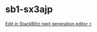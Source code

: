 # sb1-sx3ajp

[Edit in StackBlitz next generation editor ⚡️](https://stackblitz.com/~/github.com/TECH-SNEHAL/sb1-sx3ajp)